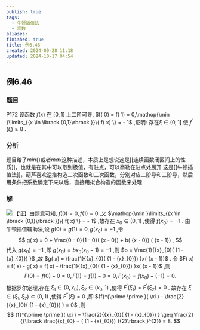```yaml
---
publish: true
tags:
  - 牛顿插值法
  - 高数
aliases: 
finished: true
title: 例6.46
created: 2024-09-28 11:18
updated: 2024-10-17 04:54
---
```

## 例6.46
### 题目
P172 设函数 $f( x)$ 在 $\lbrack {0,1}\rbrack$ 上二阶可导, $f( 0) = f( 1) = 0,\mathop{\min }\limits_{{x \in \lbrack {0,1}\rbrack }}\{ f( x) \} = - 1$ ,证明: 存在$\xi \in (0,1\rbrack$ 使 ${f}^{\prime \prime }( \xi ) \geq 8$ .
### 分析
题目给了$min{\{}\}$或者$max$这种描述，本质上是想说这是[[连续函数闭区间上的性质]]，也就是在其中可以取到极值，有驻点，可以泰勒在驻点处展开
这是[[牛顿插值法]]，葫芦喜欢逆推构造二次函数和三次函数，分别对应二阶导和三阶导，然后用条件把系数确定下来以后，直接用拟合构造的函数来处理
### 解
![](https://img.hwenyi.tech/202410101311660.webp)
【证】由题意可知, $f( 0) = 0, f( 1) = 0$ ,又 $\mathop{\min }\limits_{{x \in \lbrack {0,1}\rbrack }}\{ f( x) \} = - 1$ ,故存在 ${x}_{0} \in ( {0,1})$ ,使得 $f( {x}_{0}) = - 1$ .
由牛顿插值辅助法,设 $g( 0) = g( 1) = 0, g( {x}_{0}) = - 1$ ,令
$$
g( x) = 0 + \frac{0 - 0}{1 - 0}( {x - 0}) + b( {x - 0}) ( {x - 1}) ,
$$
代入 $g( {x}_{0}) = - 1$ ,即 $g( {x}_{0}) = b{x}_{0}( {{x}_{0} - 1}) = - 1$ ,则 $b = \frac{1}{{x}_{0}( {1 - {x}_{0}}) }$ ,故 $g( x) = \frac{1}{{x}_{0}( {1 - {x}_{0}}) }x( {x - 1})$ .
令 $F( x) = f( x) - g( x) = f( x) - \frac{1}{{x}_{0}( {1 - {x}_{0}}) }x( {x - 1})$ ,则
$$
F( 0) = f( 0) - 0 = 0, F( 1) = f( 1) - 0 = 0, F( {x}_{0}) = f( {x}_{0}) - ( {-1}) = 0.
$$
根据罗尔定理,存在 ${\xi }_{1} \in ( {0,{x}_{0}}) ,{\xi }_{2} \in ( {{x}_{0},1})$ ,使得 ${F}^{\prime }( {\xi }_{1}) = {F}^{\prime }( {\xi }_{2}) = 0$ . 故存在 $\xi \in ( {{\xi }_{1},{\xi }_{2}}) \subset ( {0,1})$ ,使得 ${F}^{\prime \prime }( \xi ) = 0$ ,即 ${f}^{\prime \prime }( \xi ) - \frac{2}{{x}_{0}( {1 - {x}_{0}}) } = 0$ ,则
$$
{f}^{\prime \prime }( \xi ) = \frac{2}{{x}_{0}( {1 - {x}_{0}}) } \geq \frac{2}{{\lbrack \frac{{x}_{0} + ( {1 - {x}_{0}}) }{2}\rbrack }^{2}} = 8.
$$
